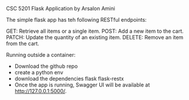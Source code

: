 CSC 5201 Flask Application by Arsalon Amini

The simple flask app has teh following RESTful endpoints:

GET: Retrieve all items or a single item.
POST: Add a new item to the cart.
PATCH: Update the quantity of an existing item.
DELETE: Remove an item from the cart.

Running outside a container: 

- Download the github repo
- create a python env
- download the dependencies flask flask-restx
- Once the app is running, Swagger UI will be available at http://127.0.0.1:5000/.

